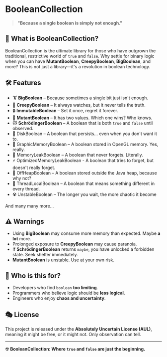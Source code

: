 # BooleanCollection

> **"Because a single boolean is simply not enough."**

## 🤯 What is BooleanCollection?
BooleanCollection is the ultimate library for those who have outgrown the traditional, restrictive world of `true` and `false`. Why settle for binary logic when you can have **MutantBoolean**, **CreepyBoolean**, **BigBoolean**, and more? This is not just a library—it's a revolution in boolean technology.

## 🛠 Features
- 🏋️ **BigBoolean** – Because sometimes a single bit just isn't enough.
- 👀 **CreepyBoolean** – It always watches, but it never tells the truth.
- 🔒 **ImmutableBoolean** – Set it once, regret it forever.
- 🧬 **MutantBoolean** – It has two values. Which one wins? Who knows.
- 🐱 **SchrödingerBoolean** – A boolean that is both `true` and `false` until observed.
- 💾 DiskBoolean – A boolean that persists... even when you don't want it to.
- 🎨 GraphicMemoryBoolean – A boolean stored in OpenGL memory. Yes, really.
- 🧠 MemoryLeakBoolean – A boolean that never forgets. Literally.
- ⚡ OptimizedMemoryLeakBoolean - A boolean that tries to forget, but doesn't really forget.
- 🚀 OffHeapBoolean – A boolean stored outside the Java heap, because why not?
- 🔄 ThreadLocalBoolean – A boolean that means something different in every thread.
- ☢️ UnstableBoolean – The longer you wait, the more chaotic it become

And many many more...

## ⚠️ Warnings
- Using **BigBoolean** may consume more memory than expected. Maybe **a lot** more.
- Prolonged exposure to **CreepyBoolean** may cause paranoia.
- If **SchrödingerBoolean** returns `maybe`, you have unlocked a forbidden state. Seek shelter immediately.
- **MutantBoolean** is unstable. Use at your own risk.

## 🎩 Who is this for?
- Developers who find `boolean` **too limiting**.
- Programmers who believe logic should be **less logical**.
- Engineers who enjoy **chaos and uncertainty**.

## 🎭 License
This project is released under the **Absolutely Uncertain License (AUL)**, meaning it might be free, or it might not. Only observation can tell.

---

☢️ **BooleanCollection: Where `true` and `false` are just the beginning.**

